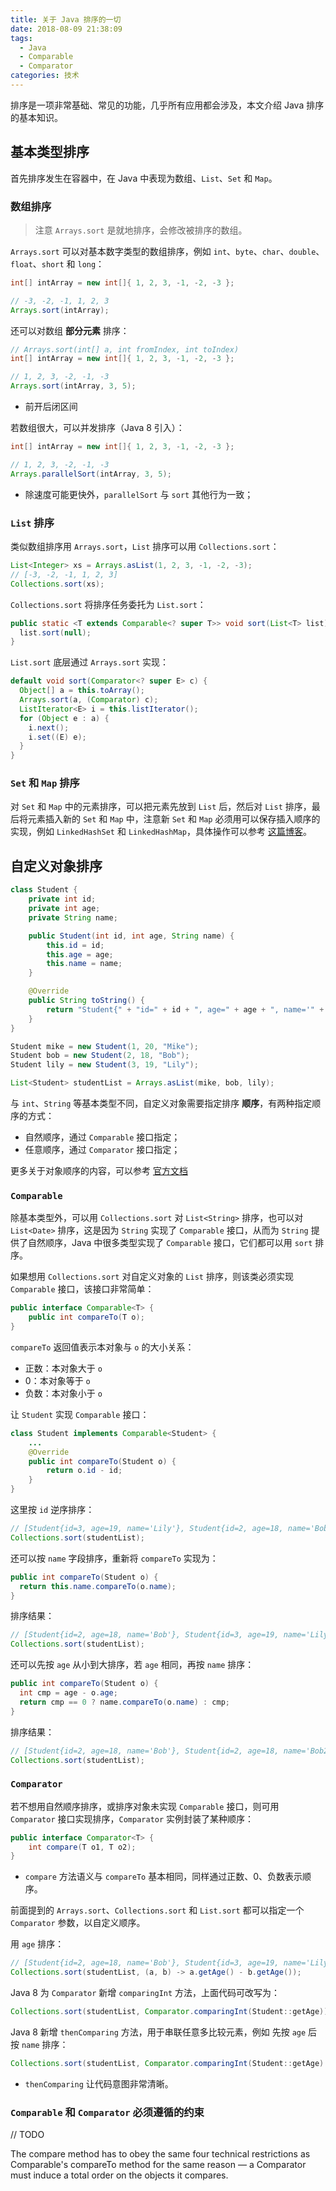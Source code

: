 ```yaml
---
title: 关于 Java 排序的一切
date: 2018-08-09 21:38:09
tags:
  - Java
  - Comparable
  - Comparator
categories: 技术
---
```


排序是一项非常基础、常见的功能，几乎所有应用都会涉及，本文介绍 Java 排序的基本知识。

## 基本类型排序

首先排序发生在容器中，在 Java 中表现为数组、`List`、`Set` 和 `Map`。

### 数组排序

>注意 `Arrays.sort` 是就地排序，会修改被排序的数组。

`Arrays.sort` 可以对基本数字类型的数组排序，例如 `int`、`byte`、`char`、`double`、`float`、`short` 和 `long`：

```Java
int[] intArray = new int[]{ 1, 2, 3, -1, -2, -3 };

// -3, -2, -1, 1, 2, 3
Arrays.sort(intArray);
```

<!-- more -->

还可以对数组 **部分元素** 排序：

```Java
// Arrays.sort(int[] a, int fromIndex, int toIndex)
int[] intArray = new int[]{ 1, 2, 3, -1, -2, -3 };

// 1, 2, 3, -2, -1, -3
Arrays.sort(intArray, 3, 5);
```

* 前开后闭区间

若数组很大，可以并发排序（Java 8 引入）：

```Java
int[] intArray = new int[]{ 1, 2, 3, -1, -2, -3 };

// 1, 2, 3, -2, -1, -3
Arrays.parallelSort(intArray, 3, 5);
```

* 除速度可能更快外，`parallelSort` 与 `sort` 其他行为一致；

### `List` 排序

类似数组排序用 `Arrays.sort`，`List` 排序可以用 `Collections.sort`：

```Java
List<Integer> xs = Arrays.asList(1, 2, 3, -1, -2, -3);
// [-3, -2, -1, 1, 2, 3]
Collections.sort(xs);
```

`Collections.sort` 将排序任务委托为 `List.sort`：

```Java
public static <T extends Comparable<? super T>> void sort(List<T> list) {
  list.sort(null);
}
```

`List.sort` 底层通过 `Arrays.sort` 实现：

```Java
default void sort(Comparator<? super E> c) {
  Object[] a = this.toArray();
  Arrays.sort(a, (Comparator) c);
  ListIterator<E> i = this.listIterator();
  for (Object e : a) {
    i.next();
    i.set((E) e);
  }
}
```

### `Set` 和 `Map` 排序

对 `Set` 和 `Map` 中的元素排序，可以把元素先放到 `List` 后，然后对 `List` 排序，最后将元素插入新的 `Set` 和 `Map` 中，注意新 `Set` 和 `Map` 必须用可以保存插入顺序的实现，例如 `LinkedHashSet` 和 `LinkedHashMap`，具体操作可以参考 [这篇博客](https://www.baeldung.com/java-sorting)。

## 自定义对象排序

```Java
class Student {
    private int id;
    private int age;
    private String name;

    public Student(int id, int age, String name) {
        this.id = id;
        this.age = age;
        this.name = name;
    }

    @Override
    public String toString() {
        return "Student{" + "id=" + id + ", age=" + age + ", name='" + name + '\'' + '}';
    }
}

Student mike = new Student(1, 20, "Mike");
Student bob = new Student(2, 18, "Bob");
Student lily = new Student(3, 19, "Lily");

List<Student> studentList = Arrays.asList(mike, bob, lily);
```

与 `int`、`String` 等基本类型不同，自定义对象需要指定排序 **顺序**，有两种指定顺序的方式：

* 自然顺序，通过 `Comparable` 接口指定；
* 任意顺序，通过 `Comparator` 接口指定；

更多关于对象顺序的内容，可以参考 [官方文档](https://docs.oracle.com/javase/tutorial/collections/interfaces/order.html)

### `Comparable`

除基本类型外，可以用 `Collections.sort` 对 `List<String>` 排序，也可以对 `List<Date>` 排序，这是因为 `String` 实现了 `Comparable` 接口，从而为 `String` 提供了自然顺序，Java 中很多类型实现了 `Comparable` 接口，它们都可以用 `sort` 排序。

如果想用 `Collections.sort` 对自定义对象的 `List` 排序，则该类必须实现 `Comparable` 接口，该接口非常简单：

```Java
public interface Comparable<T> {
    public int compareTo(T o);
}
```

`compareTo` 返回值表示本对象与 `o` 的大小关系：

* 正数：本对象大于 `o`
* 0：本对象等于 `o`
* 负数：本对象小于 `o`

让 `Student` 实现 `Comparable` 接口：

```Java
class Student implements Comparable<Student> {
    ...
    @Override
    public int compareTo(Student o) {
        return o.id - id;
    }
}
```

这里按 `id` 逆序排序：

```Java
// [Student{id=3, age=19, name='Lily'}, Student{id=2, age=18, name='Bob'}, Student{id=1, age=20, name='Mike'}]
Collections.sort(studentList);
```

还可以按 `name` 字段排序，重新将 `compareTo` 实现为：

```Java
public int compareTo(Student o) {
  return this.name.compareTo(o.name);
}
```

排序结果：

```Java
// [Student{id=2, age=18, name='Bob'}, Student{id=3, age=19, name='Lily'}, Student{id=1, age=20, name='Mike'}]
Collections.sort(studentList);
```

还可以先按 `age` 从小到大排序，若 `age` 相同，再按 `name` 排序：

```Java
public int compareTo(Student o) {
  int cmp = age - o.age;
  return cmp == 0 ? name.compareTo(o.name) : cmp;
}
```

排序结果：

```Java
// [Student{id=2, age=18, name='Bob'}, Student{id=2, age=18, name='Bob2'}, Student{id=3, age=19, name='Lily'}, Student{id=1, age=20, name='Mike'}]
Collections.sort(studentList);
```

### `Comparator`

若不想用自然顺序排序，或排序对象未实现 `Comparable` 接口，则可用 `Comparator` 接口实现排序，`Comparator` 实例封装了某种顺序：

```Java
public interface Comparator<T> {
    int compare(T o1, T o2);
}
```

* `compare` 方法语义与 `compareTo` 基本相同，同样通过正数、0、负数表示顺序。

前面提到的 `Arrays.sort`、`Collections.sort` 和 `List.sort` 都可以指定一个 `Comparator` 参数，以自定义顺序。

用 `age` 排序：

```Java
// [Student{id=2, age=18, name='Bob'}, Student{id=3, age=19, name='Lily'}, Student{id=1, age=20, name='Mike'}]
Collections.sort(studentList, (a, b) -> a.getAge() - b.getAge());
```

Java 8 为 `Comparator` 新增 `comparingInt` 方法，上面代码可改写为：

```Java
Collections.sort(studentList, Comparator.comparingInt(Student::getAge));
```

Java 8 新增 `thenComparing` 方法，用于串联任意多比较元素，例如 先按 `age` 后按 `name` 排序：

```Java
Collections.sort(studentList, Comparator.comparingInt(Student::getAge).thenComparing(Student::getName));
```

* `thenComparing` 让代码意图非常清晰。

### `Comparable` 和 `Comparator` 必须遵循的约束

// TODO

The compare method has to obey the same four technical restrictions as Comparable's compareTo method for the same reason — a Comparator must induce a total order on the objects it compares.

